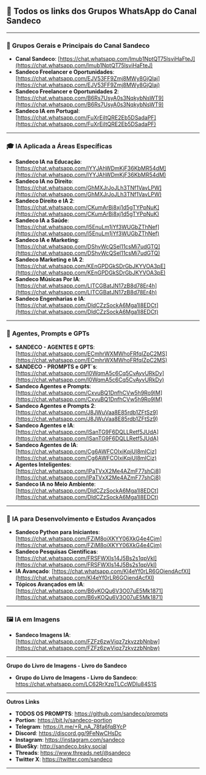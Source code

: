## 🌟 **Todos os links dos Grupos WhatsApp do Canal Sandeco**

---

### 🌟 **Grupos Gerais e Principais do Canal Sandeco**
- **Canal Sandeco**: [https://chat.whatsapp.com/Imub1NptQT75lsviHaFteJ](https://chat.whatsapp.com/Imub1NptQT75lsviHaFteJ)
- **Sandeco Freelancer e Oportunidades**: [https://chat.whatsapp.com/EJV53FF9Zmj8MWy8GjQIaj](https://chat.whatsapp.com/EJV53FF9Zmj8MWy8GjQIaj)
- **Sandeco Freelancer e Oportunidades 2**: [https://chat.whatsapp.com/B6Rs7UsyA0s3NqkybNsWT9](https://chat.whatsapp.com/B6Rs7UsyA0s3NqkybNsWT9)
- **Sandeco IA em Portugal**: [https://chat.whatsapp.com/FuXrEiItQRE2Eb5DSadaPF](https://chat.whatsapp.com/FuXrEiItQRE2Eb5DSadaPF)

---

### 🎓 **IA Aplicada a Áreas Específicas**
- **Sandeco IA na Educação**: [https://chat.whatsapp.com/IYYJAhWDmKjF36KbMR54dM](https://chat.whatsapp.com/IYYJAhWDmKjF36KbMR54dM)
- **Sandeco IA no Direito**: [https://chat.whatsapp.com/GhMXJrJoJLh3TNf1VavLPW](https://chat.whatsapp.com/GhMXJrJoJLh3TNf1VavLPW)
- **Sandeco Direito e IA 2**: [https://chat.whatsapp.com/CKumArBi8xj1d5gTYPpNuK](https://chat.whatsapp.com/CKumArBi8xj1d5gTYPpNuK)
- **Sandeco IA a Saúde**: [https://chat.whatsapp.com/I5EnuLm1jYf3WUGbZThNef](https://chat.whatsapp.com/I5EnuLm1jYf3WUGbZThNef)
- **Sandeco IA e Marketing**: [https://chat.whatsapp.com/DShvWcQSel11csMi7udGTQ](https://chat.whatsapp.com/DShvWcQSel11csMi7udGTQ)
- **Sandeco Marketing e IA 2**: [https://chat.whatsapp.com/KEnGPDGkSDrGbJKYVOA3pE](https://chat.whatsapp.com/KEnGPDGkSDrGbJKYVOA3pE)
- **Sandeco Músicas Por IA**: [https://chat.whatsapp.com/LITCGBatJN17zB8d78Er4h](https://chat.whatsapp.com/LITCGBatJN17zB8d78Er4h)
- **Sandeco Engenharias e IA**: [https://chat.whatsapp.com/DldCZzSockA6Mga1l8EDCt](https://chat.whatsapp.com/DldCZzSockA6Mga1l8EDCt)


---

### 🤖 **Agentes, Prompts e GPTs**
- **SANDECO - AGENTES E GPTS**: [https://chat.whatsapp.com/ECmhrWXMWhoFRfqIZpC2MS](https://chat.whatsapp.com/ECmhrWXMWhoFRfqIZpC2MS)
- **SANDECO - PROMPTS e GPT´s**: [https://chat.whatsapp.com/I0WqmA5c6Cq5CvAyvURkDy](https://chat.whatsapp.com/I0WqmA5c6Cq5CvAyvURkDy)
- **Sandeco Agentes e Prompts**: [https://chat.whatsapp.com/CxvuBQ1DnfhCVw5h9Ro9IM](https://chat.whatsapp.com/CxvuBQ1DnfhCVw5h9Ro9IM)
- **Sandeco Agentes e Prompts 2**: [https://chat.whatsapp.com/J8JWuVaa8E85rdb1ZFtSz9](https://chat.whatsapp.com/J8JWuVaa8E85rdb1ZFtSz9)
- **Sandeco Agentes e IA**: [https://chat.whatsapp.com/ISanTG9F6DQLLRetf5JUdA](https://chat.whatsapp.com/ISanTG9F6DQLLRetf5JUdA)
- **Sandeco Agentes de IA**: [https://chat.whatsapp.com/Cg6AWFCOIxiKpjUl8mICiz](https://chat.whatsapp.com/Cg6AWFCOIxiKpjUl8mICiz)
- **Agentes Inteligentes**: [https://chat.whatsapp.com/IPaTVxX2Me4AZmF77shCj8](https://chat.whatsapp.com/IPaTVxX2Me4AZmF77shCj8)
- **Sandeco IA no Meio Ambiente**: [https://chat.whatsapp.com/DldCZzSockA6Mga1l8EDCt](https://chat.whatsapp.com/DldCZzSockA6Mga1l8EDCt)

---

### 🧠 **IA para Desenvolvimento e Estudos Avançados**
- **Sandeco Python para Iniciantes**: [https://chat.whatsapp.com/FZiM8oiXKYY06XkG4e4Cjm](https://chat.whatsapp.com/FZiM8oiXKYY06XkG4e4Cjm)
- **Sandeco Pesquisas Científicas**: [https://chat.whatsapp.com/FRSFWXIs14J5Bs2s1qpVkI](https://chat.whatsapp.com/FRSFWXIs14J5Bs2s1qpVkI)
- **IA Avançado**: [https://chat.whatsapp.com/Kl4eYf0rLR6GOiendAcfXI](https://chat.whatsapp.com/Kl4eYf0rLR6GOiendAcfXI)
- **Tópicos Avançados em IA**: [https://chat.whatsapp.com/B6vKOQu6V3O07uE5Mk1871](https://chat.whatsapp.com/B6vKOQu6V3O07uE5Mk1871)

---

### 🖼️ **IA em Imagens**
- **Sandeco Imagens IA**: [https://chat.whatsapp.com/FZFz6zwViqz7zkvzzbNnbw](https://chat.whatsapp.com/FZFz6zwViqz7zkvzzbNnbw)

---


**Grupo do Livro de Imagens - Livro do Sandeco**

- **Grupo do Livro de Imagens - Livro do Sandeco**: https://chat.whatsapp.com/LC62RrXzpTLCcWDIu84S1S

---

**Outros Links**

- **TODOS OS PROMPTS**: https://github.com/sandeco/prompts  
- **Portion**: https://bit.ly/sandeco-portion  
- **Telegram**: https://t.me/+R_nA_78fa6fqBYcP  
- **Discord**: https://discord.gg/9FeNwCHsDc  
- **Instagram**: https://instagram.com/sandeco  
- **BlueSky**: http://sandeco.bsky.social
- **Threads**: https://www.threads.net/@sandeco
- **Twitter X**: https://twitter.com/sandeco  

---
